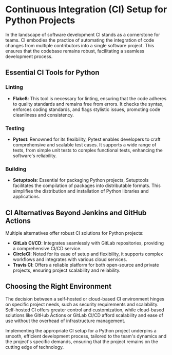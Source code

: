 # Continuous Integration (CI) Setup for Python Projects

In the landscape of software development CI stands as a cornerstone for teams. CI embodies the practice of automating the integration of code changes from multiple contributors into a single software project. This ensures that the codebase remains robust, facilitating a seamless development process.

## Essential CI Tools for Python

### Linting

- **Flake8**: This tool is necessary for linting, ensuring that the code adheres to quality standards and remains free from errors. It checks the syntax, enforces coding standards, and flags stylistic issues, promoting code cleanliness and consistency.

### Testing

- **Pytest**: Renowned for its flexibility, Pytest enables developers to craft comprehensive and scalable test cases. It supports a wide range of tests, from simple unit tests to complex functional tests, enhancing the software's reliability.

### Building

- **Setuptools**: Essential for packaging Python projects, Setuptools facilitates the compilation of packages into distributable formats. This simplifies the distribution and installation of Python libraries and applications.

## CI Alternatives Beyond Jenkins and GitHub Actions

Multiple alternatives offer robust CI solutions for Python projects:

- **GitLab CI/CD**: Integrates seamlessly with GitLab repositories, providing a comprehensive CI/CD service.
- **CircleCI**: Noted for its ease of setup and flexibility, it supports complex workflows and integrates with various cloud services.
- **Travis CI**: Offers a reliable platform for both open-source and private projects, ensuring project scalability and reliability.

## Choosing the Right Environment

The decision between a self-hosted or cloud-based CI environment hinges on specific project needs, such as security requirements and scalability. Self-hosted CI offers greater control and customization, while cloud-based solutions like GitHub Actions or GitLab CI/CD afford scalability and ease of use without the overhead of infrastructure management.

Implementing the appropriate CI setup for a Python project underpins a smooth, efficient development process, tailored to the team's dynamics and the project's specific demands, ensuring that the project remains on the cutting edge of technology.
